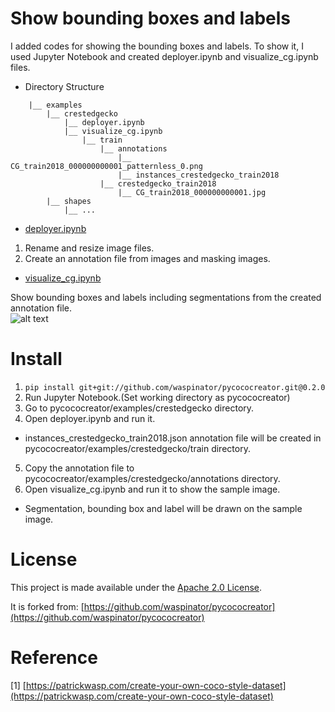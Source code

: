 # Show bounding boxes and labels
I added codes for showing the bounding boxes and labels. To show it, I used Jupyter Notebook and created deployer.ipynb and visualize_cg.ipynb files.

- Directory Structure  
```Shell
    |__ examples					
        |__ crestedgecko
        	|__ deployer.ipynb
        	|__ visualize_cg.ipynb
            	|__ train
            		|__ annotations
            			|__ CG_train2018_000000000001_patternless_0.png
            			|__ instances_crestedgecko_train2018
            		|__ crestedgecko_train2018
            			|__ CG_train2018_000000000001.jpg
        |__ shapes
        	|__ ...	        
```
- [deployer.ipynb](https://github.com/asyncbridge/pycococreator/blob/master/examples/crestedgecko/deployer.ipynb)  
1) Rename and resize image files.  
2) Create an annotation file from images and masking images.    
- [visualize_cg.ipynb](https://github.com/asyncbridge/pycococreator/blob/master/examples/crestedgecko/visualize_cg.ipynb)  
  
Show bounding boxes and labels including segmentations from the created annotation file.  
![alt text](https://github.com/asyncbridge/pycococreator/blob/master/examples/crestedgecko/output_6_0.png "output")

# Install

1. `pip install git+git://github.com/waspinator/pycococreator.git@0.2.0`  
2. Run Jupyter Notebook.(Set working directory as pycococreator)  
3. Go to pycococreator/examples/crestedgecko directory.  
4. Open deployer.ipynb and run it.  
- instances_crestedgecko_train2018.json annotation file will be created in pycococreator/examples/crestedgecko/train directory.
5. Copy the annotation file to pycococreator/examples/crestedgecko/annotations directory.
6. Open visualize_cg.ipynb and run it to show the sample image.  
- Segmentation, bounding box and label will be drawn on the sample image.  

# License
This project is made available under the [Apache 2.0 License](https://github.com/asyncbridge/pycococreator/blob/master/LICENSE).  
  
It is forked from: [https://github.com/waspinator/pycococreator](https://github.com/waspinator/pycococreator)  

# Reference
[1] [https://patrickwasp.com/create-your-own-coco-style-dataset](https://patrickwasp.com/create-your-own-coco-style-dataset)